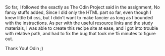 So far, I followed the exactly as The Odin Project said in the assignment, 
No fancy stuffs added, Since I did only the HTML part so far, even though I knew little bit css, but
I didn't want to make fancier as long as I bounded with the instructions. 
As per with the useful resource links and the study materials, I was able to create this recipe site at ease, and 
i got into trouble with relative path, and had to fix the bug that took me 15 minutes to figure out. 

Thank You! Odin ;)